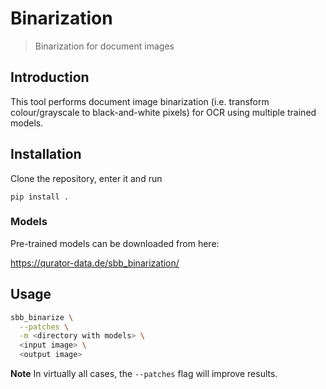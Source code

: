 # Binarization

> Binarization for document images

## Introduction

This tool performs document image binarization (i.e. transform colour/grayscale
to black-and-white pixels) for OCR using multiple trained models.

## Installation

Clone the repository, enter it and run

`pip install .`

### Models

Pre-trained models can be downloaded from here:   

https://qurator-data.de/sbb_binarization/

## Usage

```sh
sbb_binarize \
  --patches \
  -m <directory with models> \
  <input image> \
  <output image>
```

**Note** In virtually all cases, the `--patches` flag will improve results.
